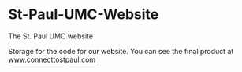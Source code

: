 St-Paul-UMC-Website
===================

The St. Paul UMC website

Storage for the code for our website. You can see the final product at www.connecttostpaul.com

